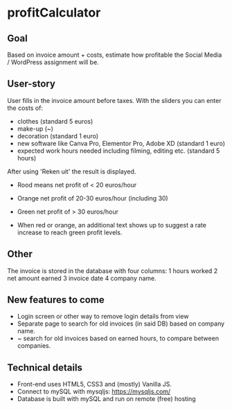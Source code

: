 # profitCalculator

## Goal
Based on invoice amount + costs, estimate how profitable the Social Media / WordPress assignment will be.

## User-story
User fills in the invoice amount before taxes. 
With the sliders you can enter the costs of:
- clothes (standard 5 euros)
- make-up (~)
- decoration (standard 1 euro)
- new software like Canva Pro, Elementor Pro, Adobe XD (standard 1 euro)
- expected work hours needed including filming, editing etc. (standard 5 hours)

After using 'Reken uit' the result is displayed.
- Rood means net profit of < 20 euros/hour
- Orange net profit of       20-30 euros/hour (including 30)
- Green net profit of        > 30 euros/hour

- When red or orange, an additional text shows up to suggest a rate increase to reach green profit levels.

## Other
The invoice is stored in the database with four columns: 1 hours worked 2 net amount earned 3 invoice date 4 company name.

## New features to come
- Login screen or other way to remove login details from view
- Separate page to search for old invoices (in said DB) based on company name.
- ~ search for old invoices based on earned hours, to compare between companies.

## Technical details
- Front-end uses HTML5, CSS3 and (mostly) Vanilla JS.
- Connect to mySQL with mysqljs: https://mysqljs.com/
- Database is built with mySQL and run on remote (free) hosting
